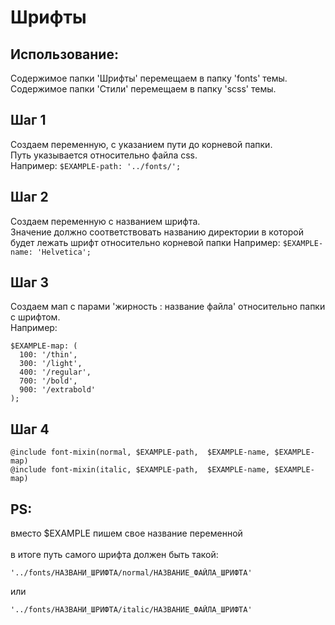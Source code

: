 # Шрифты

## Использование:
Содержимое папки 'Шрифты' перемещаем в папку 'fonts' темы.<br>
Содержимое папки 'Стили' перемещаем в папку 'scss' темы.

## Шаг 1
Создаем переменную, с указанием пути до корневой папки.<br>
Путь указывается относительно файла css.<br>
Например: `$EXAMPLE-path: '../fonts/';`

## Шаг 2
Создаем переменную с названием шрифта.<br>
Значение должно соответствовать названию директории в которой будет лежать шрифт относительно корневой папки
Например: `$EXAMPLE-name: 'Helvetica';`

## Шаг 3
Создаем мап с парами 'жирность : название файла' относительно папки с шрифтом.<br>
Например:
```
$EXAMPLE-map: (
  100: '/thin',
  300: '/light',
  400: '/regular',
  700: '/bold',
  900: '/extrabold'
);
```

## Шаг 4
`@include font-mixin(normal, $EXAMPLE-path,  $EXAMPLE-name, $EXAMPLE-map)` <br>
`@include font-mixin(italic, $EXAMPLE-path,  $EXAMPLE-name, $EXAMPLE-map)` <br>

## PS:
вместо $EXAMPLE пишем свое название переменной<br><br>
в итоге путь самого шрифта должен быть такой:
```
'../fonts/НАЗВАНИ_ШРИФТА/normal/НАЗВАНИЕ_ФАЙЛА_ШРИФТА'
```
или
```
'../fonts/НАЗВАНИ_ШРИФТА/italic/НАЗВАНИЕ_ФАЙЛА_ШРИФТА'
```
